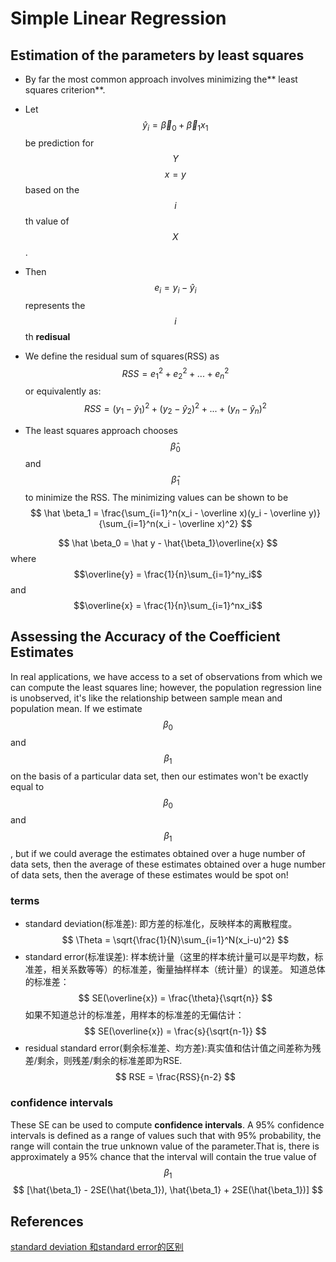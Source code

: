 # Simple Linear Regression
## Estimation of the parameters by least squares
* By far the most common approach involves minimizing the** least squares criterion**.

* Let $$\hat y_i = \vec \beta_0 + \vec \beta_1x_1$$ be prediction for $$Y$$ $$x = y$$ based on the $$i$$th value of $$X$$.

* Then $$e_i = y_i - \hat y_i$$ represents the $$i$$th **redisual**

* We define the residual sum of squares\(RSS\) as
$$
RSS = e_1^2 + e_2^2 + ... + e_n^2
$$
or equivalently as:  
$$
RSS = (y_1 - \hat y_1)^2 + (y_2 - \hat y_2)^2 +  ... + (y_n - \hat y_n)^2
$$
* The least squares approach chooses $$\hat \beta_0$$ and $$\hat \beta_1$$ to minimize the RSS. The minimizing values can be shown to be
$$
\hat \beta_1 = \frac{\sum_{i=1}^n(x_i - \overline x)(y_i - \overline y)}{\sum_{i=1}^n(x_i - \overline x)^2}
$$

$$
\hat \beta_0 = \hat y - \hat{\beta_1}\overline{x}
$$
where $$\overline{y} = \frac{1}{n}\sum_{i=1}^ny_i$$ and $$\overline{x} = \frac{1}{n}\sum_{i=1}^nx_i$$

## Assessing the Accuracy of the Coefficient Estimates

In real applications, we have access to a set of observations from which we can compute the least squares line; however, the population regression line is unobserved, it's like the relationship between sample mean and population mean.
If we estimate $$\beta_0$$ and $$\beta_1$$ on the basis of a particular data set, then our estimates won't be exactly equal to $$\beta_0$$ and $$\beta_1$$, but if we could average the estimates obtained over a huge number of data sets, then the average of these estimates obtained over a huge number of data sets, then the average of these estimates would be spot on!  

### terms
* standard deviation(标准差): 即方差的标准化，反映样本的离散程度。
$$
\Theta = \sqrt{\frac{1}{N}\sum_{i=1}^N(x_i-u)^2}
$$
* standard error(标准误差): 样本统计量（这里的样本统计量可以是平均数，标准差，相关系数等等）的标准差，衡量抽样样本（统计量）的误差。
知道总体的标准差：
$$
SE(\overline{x}) = \frac{\theta}{\sqrt{n}}
$$
如果不知道总计的标准差，用样本的标准差的无偏估计：
$$
SE(\overline{x}) = \frac{s}{\sqrt{n-1}}
$$
* residual standard error(剩余标准差、均方差):真实值和估计值之间差称为残差/剩余，则残差/剩余的标准差即为RSE.
$$
RSE = \frac{RSS}{n-2}
$$

### confidence intervals
These SE can be used to compute **confidence intervals**. A 95% confidence intervals is defined as a range of values such that with 95% probability, the range will contain the true unknown value of the parameter.That is, there is approximately a 95% chance that the interval will contain the true value of $$\beta_1$$
$$
[\hat{\beta_1} - 2SE(\hat{\beta_1}), \hat{\beta_1} + 2SE(\hat{\beta_1})]
$$


## References

[standard deviation 和standard error的区别](https://www.zhihu.com/question/21925923)
